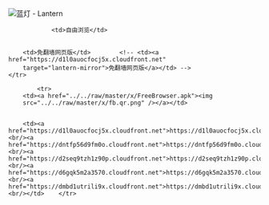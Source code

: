 

<img src="../../raw/master/x/8e0a2b81.c82003be.LanternYellow2.png" alt="蓝灯 - Lantern"/>
<table>
    <tr>
                
                <td>自由浏览</td>
        
        
        <td>免翻墙网页版</td>        <!-- <td><a href="https://d1l0auocfocj5x.cloudfront.net"
        target="lantern-mirror">免翻墙网页版</a></td> -->
    </tr>
    
            <tr>
        <td><a href="../../raw/master/x/FreeBrowser.apk"><img
        src="../../raw/master/x/fb.qr.png" /></a></td>

        
        <td><a href="https://d1l0auocfocj5x.cloudfront.net">https://d1l0auocfocj5x.cloudfront.net</a><br/><a href="https://dntfp56d9fm0o.cloudfront.net">https://dntfp56d9fm0o.cloudfront.net</a><br/><a href="https://d2seq9tzh1z90p.cloudfront.net">https://d2seq9tzh1z90p.cloudfront.net</a><br/><a href="https://d6gqk5m2a3570.cloudfront.net">https://d6gqk5m2a3570.cloudfront.net</a><br/><a href="https://dmbd1utrili9x.cloudfront.net">https://dmbd1utrili9x.cloudfront.net</a><br/></td>    </tr>
</table>
